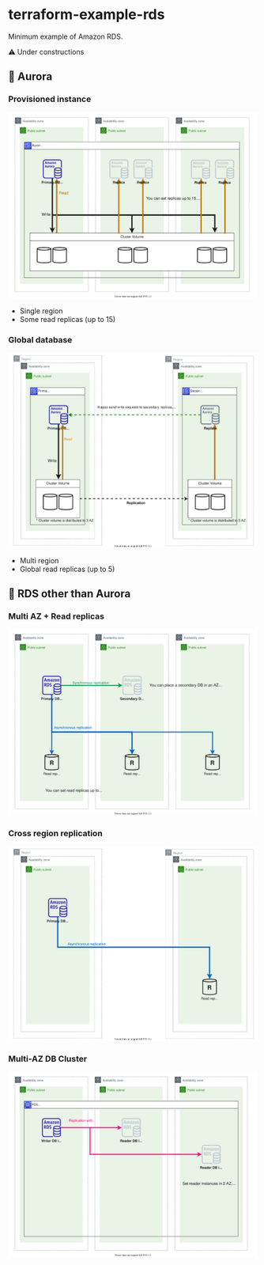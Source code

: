 # terraform-example-rds
Minimum example of Amazon RDS.

⚠️ Under constructions

## 🚀 Aurora
### Provisioned instance
![Aurora provisioned](./doc/architecture-aurora-provisioned.drawio.svg)

- Single region
- Some read replicas (up to 15)

### Global database
![Aurora global database](./doc/architecture-aurora-global-database.drawio.svg)

- Multi region
- Global read replicas (up to 5)

## 🚀 RDS other than Aurora
### Multi AZ + Read replicas
![RDS Multi AZ + Read replicas](./doc/architecture-rds-multi-za-read-replica.drawio.svg)

### Cross region replication
![Cross region replication](./doc/architecture-rds-cross-region-replication.drawio.svg)

### Multi-AZ DB Cluster
![Multi-AZ DB Cluster](./doc/architecture-rds-multi-az-db-cluster.drawio.svg)
